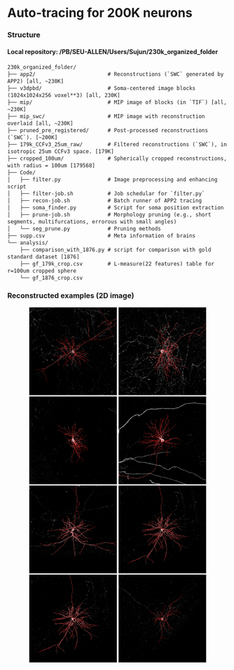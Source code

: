 # Auto-tracing for 200K neurons

### Structure
#### Local repository: /PB/SEU-ALLEN/Users/Sujun/230k_organized_folder
```
230k_organized_folder/
├── app2/                       # Reconstructions (`SWC` generated by APP2) [all, ~230K]
├── v3dpbd/                     # Soma-centered image blocks (1024x1024x256 voxel**3) [all, 230K]
├── mip/                        # MIP image of blocks (in `TIF`) [all, ~230K]
├── mip_swc/                    # MIP image with reconstruction overlaid [all, ~230K]
├── pruned_pre_registered/      # Post-processed reconstructions (`SWC`). [~200K]
├── 179k_CCFv3_25um_raw/        # Filtered reconstructions (`SWC`), in isotropic 25um CCFv3 space. [179K]
├── cropped_100um/              # Spherically cropped reconstructions, with radius = 100um [179568]
├── Code/
│   ├── filter.py               # Image preprocessing and enhancing script
│   ├── filter-job.sh           # Job schedular for `filter.py`
│   ├── recon-job.sh            # Batch runner of APP2 tracing
│   ├── soma_finder.py          # Script for soma position extraction
│   ├── prune-job.sh            # Morphology pruning (e.g., short segments, multifurcations, errorous with small angles)
│   └── seg_prune.py            # Pruning methods
├── supp.csv                    # Meta information of brains
└── analysis/
    ├── comparison_with_1876.py # script for comparison with gold standard dataset [1876]
    ├── gf_179k_crop.csv        # L-measure(22 features) table for r=100um cropped sphere
    └── gf_1876_crop.csv        
```

### Reconstructed examples (2D image)
<div class="1" align='center'>
    <img src="https://github.com/SEU-ALLEN-codebase/BrainParcellation/blob/main/reconstruction/figures/mip_examples/5749_4916_4542.png" width=200/><b>  <b/>
    <img src="https://github.com/SEU-ALLEN-codebase/BrainParcellation/blob/main/reconstruction/figures/mip_examples/5996_8205_3698.png" width=200/><b>  <b/>
    <img src="https://github.com/SEU-ALLEN-codebase/BrainParcellation/blob/main/reconstruction/figures/mip_examples/9517_8249_6626.png" width=200/><b>  <b/>
    <img src="https://github.com/SEU-ALLEN-codebase/BrainParcellation/blob/main/reconstruction/figures/mip_examples/9970_10457_5550.png" width=200/>
</div>
<div class="2" align='center'>
    <img src="https://github.com/SEU-ALLEN-codebase/BrainParcellation/blob/main/reconstruction/figures/mip_examples/17601_2198_4862.png" width=200/><b>  <b/>
    <img src="https://github.com/SEU-ALLEN-codebase/BrainParcellation/blob/main/reconstruction/figures/mip_examples/19014_2874_4233.png" width=200/><b>  <b/>
    <img src="https://github.com/SEU-ALLEN-codebase/BrainParcellation/blob/main/reconstruction/figures/mip_examples/19014_2874_4233.png" width=200/><b>  <b/>
    <img src="https://github.com/SEU-ALLEN-codebase/BrainParcellation/blob/main/reconstruction/figures/mip_examples/23627_4542_5025.png" width=200/>
</div>


